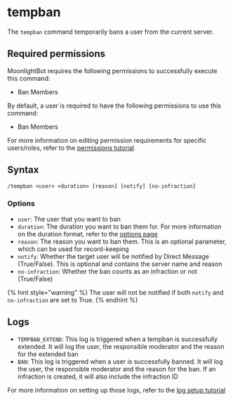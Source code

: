 # tempban

The `tempban` command temporarily bans a user from the current server.

## Required permissions

MoonlightBot requires the following permissions to successfully execute this command:

* Ban Members

By default, a user is required to have the following permissions to use this command:

* Ban Members

For more information on editing permission requirements for specific users/roles, refer to the [permissions tutorial](/start-up/permission-tutorial.md)

## Syntax

```text
/tempban <user> <duration> [reason] [notify] [no-infraction]
```

### Options

* `user`: The user that you want to ban
* `duration`: The duration you want to ban them for. For more information on the duration format, refer to the [options page](/start-up/options.md#durations)
* `reason`: The reason you want to ban them. This is an optional parameter, which can be used for record-keeping
* `notify`: Whether the target user will be notified by Direct Message (True/False). This is optional and contains the server name and reason
* `no-infraction`: Whether the ban counts as an infraction or not (True/False)

{% hint style="warning" %}
The user will not be notified if both `notify` and `no-infraction` are set to True.
{% endhint %}

## Logs

* `TEMPBAN_EXTEND`: This log is triggered when a tempban is successfully extended. It will log the user, the responsible moderator and the reason for the extended ban
* `BAN`: This log is triggered when a user is successfully banned. It will log the user, the responsible moderator and the reason for the ban. If an infraction is created, it will also include the infraction ID

For more information on setting up those logs, refer to the [log setup tutorial](/README.md#logging)
